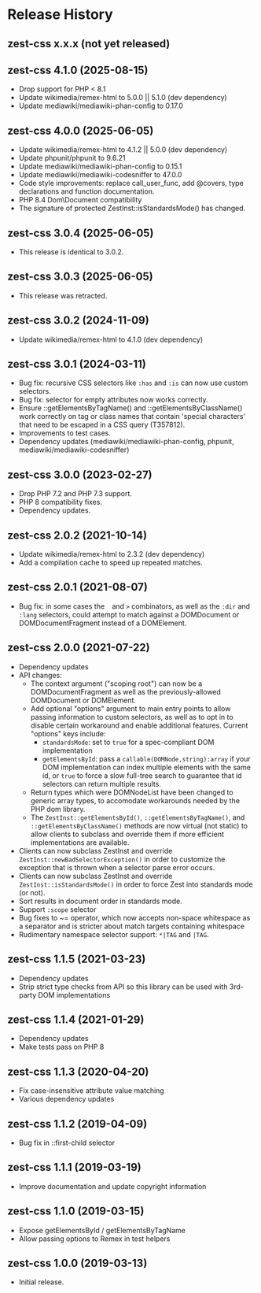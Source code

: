 # Release History

## zest-css x.x.x (not yet released)

## zest-css 4.1.0 (2025-08-15)
* Drop support for PHP < 8.1
* Update wikimedia/remex-html to 5.0.0 || 5.1.0 (dev dependency)
* Update mediawiki/mediawiki-phan-config to 0.17.0

## zest-css 4.0.0 (2025-06-05)
* Update wikimedia/remex-html to 4.1.2 || 5.0.0 (dev dependency)
* Update phpunit/phpunit to 9.6.21
* Update mediawiki/mediawiki-phan-config to 0.15.1
* Update mediawiki/mediawiki-codesniffer to 47.0.0
* Code style improvements: replace call_user_func, add @covers, type
  declarations and function documentation.
* PHP 8.4 Dom\Document compatibility
* The signature of protected ZestInst::isStandardsMode() has changed.

## zest-css 3.0.4 (2025-06-05)
* This release is identical to 3.0.2.

## zest-css 3.0.3 (2025-06-05)
* This release was retracted.

## zest-css 3.0.2 (2024-11-09)
* Update wikimedia/remex-html to 4.1.0 (dev dependency)

## zest-css 3.0.1 (2024-03-11)
* Bug fix: recursive CSS selectors like `:has` and `:is` can now use
  custom selectors.
* Bug fix: selector for empty attributes now works correctly.
* Ensure ::getElementsByTagName() and ::getElementsByClassName() work
  correctly on tag or class names that contain 'special characters'
  that need to be escaped in a CSS query (T357812).
* Improvements to test cases.
* Dependency updates (mediawiki/mediawiki-phan-config, phpunit,
  mediawiki/mediawiki-codesniffer)

## zest-css 3.0.0 (2023-02-27)
* Drop PHP 7.2 and PHP 7.3 support.
* PHP 8 compatibility fixes.
* Dependency updates.

## zest-css 2.0.2 (2021-10-14)
* Update wikimedia/remex-html to 2.3.2 (dev dependency)
* Add a compilation cache to speed up repeated matches.

## zest-css 2.0.1 (2021-08-07)
* Bug fix: in some cases the ` ` and `>` combinators, as well as the
  `:dir` and `:lang` selectors, could attempt to match against a
  DOMDocument or DOMDocumentFragment instead of a DOMElement.

## zest-css 2.0.0 (2021-07-22)
* Dependency updates
* API changes:
  * The context argument ("scoping root") can now be a DOMDocumentFragment
    as well as the previously-allowed DOMDocument or DOMElement.
  * Add optional "options" argument to main entry points to allow passing
    information to custom selectors, as well as to opt in to disable certain
    workaround and enable additional features.  Current "options" keys include:
    * `standardsMode`: set to `true` for a spec-compliant DOM implementation
    * `getElementsById`: pass a `callable(DOMNode,string):array` if your
     DOM implementation can index multiple elements with the same id, or
     `true` to force a slow full-tree search to guarantee that id selectors
     can return multiple results.
  * Return types which were DOMNodeList have been changed to generic array
    types, to accomodate workarounds needed by the PHP dom library.
  * The `ZestInst::getElementsById()`, `::getElementsByTagName()`, and
    `::getElementsByClassName()` methods are now virtual (not static) to
    allow clients to subclass and override them if more efficient
    implementations are available.
* Clients can now subclass ZestInst and override
  `ZestInst::newBadSelectorException()` in order to customize the exception
  that is thrown when a selector parse error occurs.
* Clients can now subclass ZestInst and override
  `ZestInst::isStandardsMode()` in order to force Zest into standards mode
  (or not).
* Sort results in document order in standards mode.
* Support `:scope` selector
* Bug fixes to ~= operator, which now accepts non-space whitespace as a
  separator and is stricter about match targets containing whitespace
* Rudimentary namespace selector support: `*|TAG` and `|TAG`.

## zest-css 1.1.5 (2021-03-23)
* Dependency updates
* Strip strict type checks from API so this library can be used with
  3rd-party DOM implementations

## zest-css 1.1.4 (2021-01-29)
* Dependency updates
* Make tests pass on PHP 8

## zest-css 1.1.3 (2020-04-20)
* Fix case-insensitive attribute value matching
* Various dependency updates

## zest-css 1.1.2 (2019-04-09)
* Bug fix in ::first-child selector

## zest-css 1.1.1 (2019-03-19)
* Improve documentation and update copyright information

## zest-css 1.1.0 (2019-03-15)
* Expose getElementsById / getElementsByTagName
* Allow passing options to Remex in test helpers

## zest-css 1.0.0 (2019-03-13)
* Initial release.
